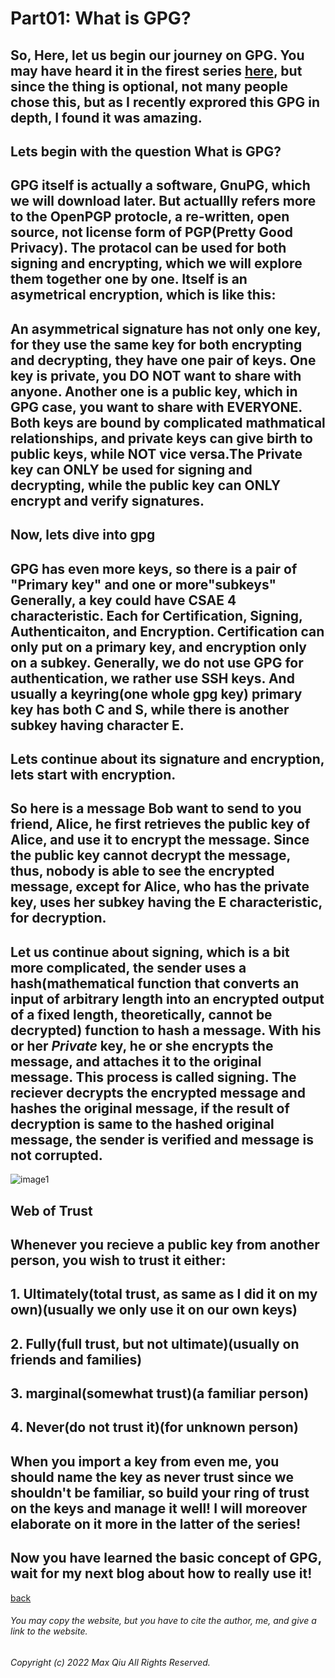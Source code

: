 # Part01: What is GPG?
## So, Here, let us begin our journey on GPG. You may have heard it in the firest series [here](https://qqiumax.github.io/blog/controlling-using-git/), but since the thing is optional, not many people chose this, but as I recently exprored this GPG in depth, I found it was amazing.
## Lets begin with the question What is GPG?
## GPG itself is actually a software, GnuPG, which we will download later. But actuallly refers more to the OpenPGP protocle, a re-written, open source, not license form of PGP(Pretty Good Privacy). The protacol can be used for both  signing and encrypting, which we will explore them together one by one. Itself is an asymetrical encryption, which is like this: 
## An asymmetrical signature has not only one key, for they use the same key for both encrypting and decrypting, they have one **pair** of keys. One key is private, you **DO NOT** want to share with anyone. Another one is a public key, which in GPG case, you want to share with EVERYONE. Both keys are bound by complicated mathmatical relationships, and private keys can give birth to public keys, while **NOT** vice versa.The Private key can **ONLY** be used for signing and decrypting, while the public key can **ONLY** encrypt and verify signatures.
## Now, lets dive into gpg
## GPG has even more keys, so there is a pair of "Primary key" and one or more"subkeys" Generally, a key could have CSAE 4 characteristic. Each for Certification, Signing, Authenticaiton, and Encryption. Certification can only put on a primary key, and encryption only on a subkey. Generally, we do not use GPG for authentication, we rather use SSH keys. And usually a keyring(one whole gpg key) primary key has both C and S, while there is another subkey having character E. 
## Lets continue about its signature and encryption, lets start with encryption.
## So here is a message Bob want to send to you friend, Alice, he first retrieves the public key of Alice, and use it to encrypt the message. Since the public key cannot decrypt the message, thus, nobody is able to see the encrypted message, except for Alice, who has the private key, uses her subkey having the E characteristic, for decryption.
## Let us continue about signing, which is a bit more complicated, the sender uses a hash(mathematical function that converts an input of arbitrary length into an encrypted output of a fixed length, theoretically, cannot be decrypted) function to hash a message. With his or her *Private* key, he or she encrypts the message, and attaches it to the original message. This process is called signing. The reciever decrypts the encrypted message and hashes the original message, if the result of decryption is same to the hashed original message, the sender is verified and message is not corrupted.
![image1](https://qqiumax.github.io/blog/what-is-gpg/sign.png)

## Web of Trust 
## Whenever you recieve a public key from another person, you wish to trust it either:
## 1. Ultimately(total trust, as same as I did it on my own)(usually we only use it on our own keys)
## 2. Fully(full trust, but not ultimate)(usually on friends and families)
## 3. marginal(somewhat trust)(a familiar person)
## 4. Never(do not trust it)(for unknown person)
## When you import a key from even me, you should name the key as never trust since we shouldn't be familiar, so build your ring of trust on the keys and manage it well! I will moreover elaborate on it more in the latter of the series!

## Now you have learned the basic concept of GPG, wait for my next blog about how to really use it!
[back](https://qqiumax.github.io/blog/)

###### You may copy the website, but you have to cite the author, me, and give a link to the website.

###### Copyright (c) 2022 Max Qiu All Rights Reserved.